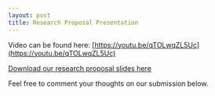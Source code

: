```yaml
---
layout: post
title: Research Proposal Presentation
---
```


Video can be found here: [https://youtu.be/qTOLwqZL5Uc](https://youtu.be/qTOLwqZL5Uc)

[Download our research proposal slides here](/uploads/carvallo_rafols_ResearchProjectProposalPresentation.pdf)

Feel free to comment your thoughts on our submission below.
